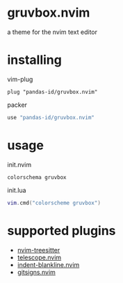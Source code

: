 # gruvbox.nvim
a theme for the nvim text editor

# installing
vim-plug
```vim
plug "pandas-id/gruvbox.nvim"
```
packer
```lua
use "pandas-id/gruvbox.nvim"
```

# usage
init.nvim
```vim
colorschema gruvbox
```
init.lua
```lua
vim.cmd("colorscheme gruvbox")
```

# supported plugins

- [nvim-treesitter](nvim-treesitter/nvim-treesitter)
- [telescope.nvim](nvim-telescope/telescope.nvim)
- [indent-blankline.nvim](lukas-reineke/indent-blankline.nvim)
- [gitsigns.nvim](lewis6991/gitsigns.nvim)
